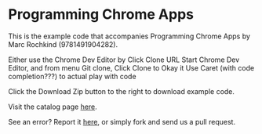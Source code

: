Programming Chrome Apps
=======================

This is the example code that accompanies Programming Chrome Apps by Marc Rochkind (9781491904282).

Either use the Chrome Dev Editor by
Click Clone URL
Start Chrome Dev Editor, and from menu Git clone, Click Clone to Okay it
Use Caret (with code completion???) to actual play with code

Click the Download Zip button to the right to download example code.

Visit the catalog page [here](http://shop.oreilly.com/product/0636920033776.do).

See an error? Report it [here](http://oreilly.com/catalog/errata.csp?isbn=0636920033776), or simply fork and send us a pull request.
